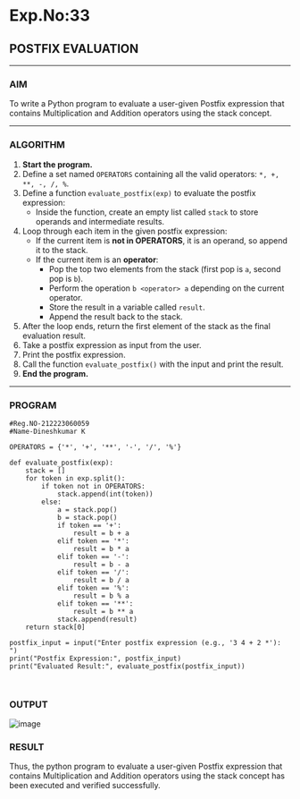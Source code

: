 # Exp.No:33  
## POSTFIX EVALUATION

---

### AIM  
To write a Python program to evaluate a user-given Postfix expression that contains Multiplication and Addition operators using the stack concept.

---

### ALGORITHM

1. **Start the program.**
2. Define a set named `OPERATORS` containing all the valid operators: `*, +, **, -, /, %`.
3. Define a function `evaluate_postfix(exp)` to evaluate the postfix expression:
   - Inside the function, create an empty list called `stack` to store operands and intermediate results.
4. Loop through each item in the given postfix expression:
   - If the current item is **not in OPERATORS**, it is an operand, so append it to the stack.
   - If the current item is an **operator**:
     - Pop the top two elements from the stack (first pop is `a`, second pop is `b`).
     - Perform the operation `b <operator> a` depending on the current operator.
     - Store the result in a variable called `result`.
     - Append the result back to the stack.
5. After the loop ends, return the first element of the stack as the final evaluation result.
6. Take a postfix expression as input from the user.
7. Print the postfix expression.
8. Call the function `evaluate_postfix()` with the input and print the result.
9. **End the program.**

---

### PROGRAM

```
#Reg.NO-212223060059
#Name-Dineshkumar K

OPERATORS = {'*', '+', '**', '-', '/', '%'}

def evaluate_postfix(exp):
    stack = []
    for token in exp.split():
        if token not in OPERATORS:
            stack.append(int(token))
        else:
            a = stack.pop()
            b = stack.pop()
            if token == '+':
                result = b + a
            elif token == '*':
                result = b * a
            elif token == '-':
                result = b - a
            elif token == '/':
                result = b / a
            elif token == '%':
                result = b % a
            elif token == '**':
                result = b ** a
            stack.append(result)
    return stack[0]

postfix_input = input("Enter postfix expression (e.g., '3 4 + 2 *'): ")
print("Postfix Expression:", postfix_input)
print("Evaluated Result:", evaluate_postfix(postfix_input))



```

### OUTPUT
![image](https://github.com/user-attachments/assets/6733c88a-9bdd-492c-931f-a3e4fc267ef4)


### RESULT
Thus, the python program to evaluate a user-given Postfix expression that contains Multiplication and Addition operators using the stack concept has been executed and verified successfully.
